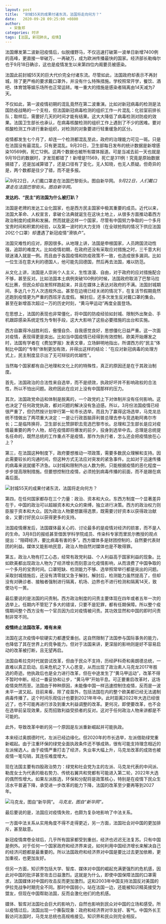 ```yaml
---
layout: post
title:  "封城55天的成果付诸东流，法国将走向何方？"
date:   2020-09-28 09:25:00 +0800
author: 
  - 宋鲁郑
categories: 时评
tags: [法国, 新冠肺炎, 疫情]
---
```

法国爆发第二波新冠疫情后，似脱缰野马，不仅迅速打破第一波单日新增7400例的高峰，更直接一举破万，一再破万，成为欧洲传播最快的国家。经济部长勒梅尔也于9月18日确诊，这也是疫情发生以来第四位内阁要员被感染。

法国此前封城55天的巨大代价完全付诸东流。尽管如此，法国政府却表示不再封城，除了更严格的要求戴口罩外，并没有什么特殊措施。学校照常开学，餐饮、酒吧、体育馆等娱乐场所也正常运转。唯一重大的措施是感染者隔离由14天减为7天。

不仅如此，第一波疫情初期的混乱竟然在第二波重演。比如对新冠病毒的检测是法国防疫战略的一个支柱，但法国新冠病毒检测的组织工作一片混乱：化验室前排长队；取样后，需要好几天的时间才能有结果。这大大降低了病毒检测对防疫的效果。法国卫生部长也承认，在病毒核酸检测的组织工作上遇到了不少的困难。要对核酸检测工作进行重新组织，对检测的对象要进行轻重缓急的区分。

疫情都发生七个月了，却连一个检测都混乱至此，政府的治理能力可见一斑。只是在法国没有最混乱，只有更混乱。9月20日，卫生部每日发布的统计数据是新增感染10569例，死亡12例。这两个数据也被所有媒体报道。可是当减去前一天也就是9月19日的数据时，才发现都错了！新增是11569，死亡是311例！究竟是原始数据搞错了，还是加减算错了，还是口径有了变化，无人知晓，也无人质疑。但奇异的是，两个数都是往少了错，而不是多报。

![9月22日，人们戴口罩走在法国巴黎街头。图自新华网。]({{site.url}}/assets/images/20200923162455727.jpg)
*9月22日，人们戴口罩走在法国巴黎街头。图自新华网。*

__发达的、“民主”的法国为什么被打趴？__

法国是老牌的发达工业化国家，也是西方民主国家中极其重要的成员。近代以来，法国大革命、人权宣言，拿破仑法典就诞生在这块土地上，从很多方面推动着西方政治制度的成熟和发展。然而就是这样一个国家，尽管有中国努力争取的一个多月宝贵时间和积累的经验，以及第一波时的大力支持（在全球抢购的情况下供应法国20亿个口罩）却遭遇了新冠疫情“滑铁卢”。

法国灾难性的应对，原因很多。从地理上讲，法国是申根国家，人员跨国流动性强，追踪的难度大。比如疫情初期，在政府还没有采取应对措施之时，三千意大利球迷涌入就是一例。而且由于各国疫情和防疫政策不一致，也造成很多漏洞。比如一位生活在意大利的德国人，他可能先回德国，然后再去法国，难以防范。

从文化上讲，法国是人崇尚个人主义，生性浪漫、自由，对于政府的应对措施配合不够，甚至反对。比如法国本土病例突破100例的时候，法国政府取消了巴黎马拉松比赛，但民众却自发照样跑起来，并且在媒体上表达对政府的不满。法国封城期间，多达几十万人次违规外出。甚至在边境已经关闭的情况下，在复活节假期竟然还跑到疫情更为严重的西班牙去度假。 解封后，还多次发生反对戴口罩的集会。甚至在新增首次超过一万的历史时刻，“黄马甲运动”再度全面登场。

在思想上，法国的表现也非常僵化，将中国的防疫经验如封城、限制外出聚会、手机跟踪感染系统定性为专制手段，这大大影响了这些必要措施的出台和实施。

西方自赢得冷战胜利后，傲慢自负、自我感觉良好，思想僵化日益严重。这一次面对疫情，表现得更是突出。比如当中国疫情已经得到有效控制，欧美开始爆发之时，法国有学者在《费加罗报》发表文章，立场鲜明地指出，所谓西方的“民主”体制比中国的“专制”体制更加有效，并得出这样的结论：“在应对新冠病毒的处理方式上，民主制度显示出了无可辩驳的优越性”。

当然每个国家都有自己地理和文化上的的特殊性，真正的原因还是在于其政治制度。

首先，法国政治的合法性来自选举，而不是绩效，执政好坏并不影响政权的合法性，所以不怕出问题。政府因此在应对上没有中国那样的压力。

其次，法国政党命运和体制是脱离的，一个政党的上下对体制并没有任何影响。这也决定了任何政党执政，都对问题的解决没有急迫感。所以，3月份法国疫情已经很严重了，但仍然按计划举行第一轮市长选举。而且为了赢得这场选举，马克龙总统不惜做出了两项重大决定：一是让行政首脑菲利普总理去参与竞选勒阿弗尔市长；二是临阵换将，卫生部长比赞辞职去竞选巴黎市长。总理和卫生部长是应对疫情最重要的两个人物，却在疫情即将爆发的前夕，投身到选举中去。总理是总统提名任命的，既然总统的工作重点不是疫情，那作为执行者，怎么还会把疫情放在心上？

第三，在法国这种制度下，政府要想推动一项政策，需要多数民众理解和支持。因此需要较长的沟通时间，但这种方式无法应对突发的紧急事件。比如对于迅速传播的病毒来说就缓不济急。以封城和限制外出人数为例，只能根据疫情的恶化程度一步步提高限制措施。但要想控制住疫情，必须抢到病毒传播的前面，而不是跟在病毒后面。

![封城55天的成果付诸东流，法国将走向何方？]({{site.url}}/assets/images/20200923161346778.jpg)

第四，在任何国家都存在三个力量：政治、资本和大众。东西方制度一个显著差异在于，中国的政治可以超越资本和大众的束缚，独立进行决策。西方的政治权力则臣服于资本和大众。因为政治人物要想赢得选票，既需要讨好资本以获得政治献金，又要讨好民众以获得更多的支持。

法国疫情爆发后，法国媒体最关心的、讨论最多的是疫情对经济的损害，而不是人的生命。3月8日的报纸甚至借医学科学院成员、传染科专家而里凯尔教授的观点提出：“阻碍经济，要比病毒有害的多”。西方媒体多是财团控制的，自然要代表财团的利益。媒体又能影响民意，政治人物自然对媒体也是不敢得罪。

第五，政治人物有打工心态，经常有政党利益、个人利益高于国家利益的现象。比如欧美都出现政治人物为了经济增长而刻意淡化疫情影响，从而浪费了中国争取的一个多月的宝贵时间。口罩短缺、检测能力不够、选举照常举行都是突出的问题。采取封城措施后，还没有清零就又急于解封。解封后，检测能力虽然提高了，但却没有对确诊者、接触者强制进行隔离，机场、边界也不进行检测和隔离14天，致使功亏一篑。

最后要说的是法国的问责制。西方政治制度的问责主要体现在四年或者五年一次的选举上。任期内不管犯了多大的错误，只要不是犯罪，都有任期保障。所以整个疫情期间整个西方没有一个官员因为应对疫情被问责。其功效显然和中国的即时问责制非常不同。

__疫情终止法国改革，难有未来__

法国在这次疫情中软硬实力都遭受重创。这自然限制了法国参与国际事务的能力，也降低了其在世界上的竞争能力。但对于法国来讲，更深层的影响则是好不容易启动的改革被打断，且无望再启。

法国自希拉克时代就尝试改革，但由于民众不支持，历经萨科奇和奥朗德总统，一直难以真正启动。后来危机之下人心思变，从而出现了政治素人马克龙2017年胜选的奇迹。他执政后也是全力进行改革，但在中途发生了“黄马甲运动”，改革不得不暂时中断。经过一番妥协和让步，“黄马甲”开始平息。可正要重启改革时，这场疫情突然而至。法国由于种种原因，未能像中国一样迅速控制住疫情，反而是一波未平一波又起。目前来看，除了疫苗外，包括法国在内的整个欧美都已经无法遏制病毒传播了。这个时间乐观估计也要到2021年年中。此时距离2022年大选已经很近了，也不可能再进行涉及到重大利益调整的改革。更何况，即使要改革，也不会在选举前呈现效果，反而招致利益受损者的反对。这对于任何政治人物来讲都是不可能的。

此外，导致改革中断的另一个原因是左派重新崛起并可能执政。

本来经过奥朗德时代，左派已经边缘化。但2020年的市长选举，左派借助绿党重新崛起。由于注重环保的绿党全面执政条件还不够成熟，很有可能支持理念相近的左派候选人。由于疫情严重打击了经济，失业率大幅上升，马克龙改革的成效也被疫情一笔勾销，其连任难度增大。

现在法国主要有四股政治势力：绿党和社会党为主的左派、马克龙代表的中间派、勒庞女士为代表的极右势力、传统右翼共和党都有可能进入第二轮，2022年大选的偶然性增大。如果左派胜选，环保和分配将是政策核心，特别是在疫情下民众生活水平普遍下降，承受进一步改革的能力下降，法国的改革至少要再等到2027年。

![马克龙，图自“新华网”。]({{site.url}}/assets/images/20200923161725658.jpg)
*马克龙，图自“新华网”。*

最后要说的是，法国应对疫情失败，也颇为复杂地影响了中法关系。

一方面中法关系从实用角度不得不走得更近，另一方面，法国社会对中国的更加排斥，甚至敌意。

新冠疫情席卷全球后，几乎所有国家都受到重创，经济也迟迟无法复苏。只有中国是例外。对于任何一个国家政府和经济界来说，如何利用中国经济增长来解决自己的经济问题都是最重要的。所以法国政府和经济界对中国是要比过去更加依赖，更加重视，也更加友好。

但另一方面，知识界包括大学、智库、媒体对中国的崛起充满更强烈的危机感，因此对中国的批评甚至攻击日益激烈。这就是为什么，即使中国保障法国的口罩需求，法国媒体对中国的攻击反而更加激烈。这和2003年中国支持法国反对美国的伊拉克战争时期完全不同。那时中国弱小，站在法国一边，还能被知识精英接受为盟友，但现在中国帮助法国，反而会激化他们的危机感。

媒体、智库对法国社会巨大的影响力，自然也影响到民众对中国的立场和感受。所以疫情过后，法国出现一个撕裂现象：政府和经济界对华友好、客气。中国外长王毅访问法国时，马克龙总统也高规格接见。知识界和民众则完全相反。